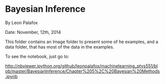 Bayesian Inference
=======================
By Leon Palafox

Date: November, 12th, 2014

This folder contains an Image folder to present some of he examples, and a data folder, that has most of the data in the examples.


To see the notebook, just go to:

http://nbviewer.ipython.org/github/leonpalafox/machinelearning_ptys551/blob/master/BayesianInference/Chapter%205%2C%20Bayesian%20Methods.ipynb



